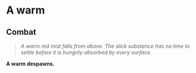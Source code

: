 # A warm
## Combat

>*A warm red mist falls from above.  The slick substance has no time to settle before it is hungrily absorbed by every surface.*

**A warm despawns.**